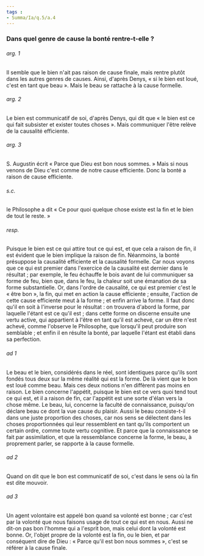 ```yaml
---
tags : 
- Summa/Ia/q.5/a.4
---
```


### Dans quel genre de cause la bonté rentre-t-elle ?

###### arg. 1
Il semble que le bien n'ait pas raison de cause finale, mais rentre plutôt dans les autres genres de causes. Ainsi, d'après Denys, « si le bien est loué, c'est en tant que beau ». Mais le beau se rattache à la cause formelle. 

###### arg. 2
Le bien est communicatif de soi, d'après Denys, qui dit que « le bien est ce qui fait subsister et exister toutes choses ». Mais communiquer l'être relève de la causalité efficiente. 

###### arg. 3
S. Augustin écrit « Parce que Dieu est bon nous sommes. » Mais si nous venons de Dieu c'est comme de notre cause efficiente. Donc la bonté a raison de cause efficiente. 

###### s.c.
le Philosophe a dit « Ce pour quoi quelque chose existe est la fin et le bien de tout le reste. » 

###### resp.
Puisque le bien est ce qui attire tout ce qui est, et que cela a raison de fin, il est évident que le bien implique la raison de fin. Néanmoins, la bonté présuppose la causalité efficiente et la causalité formelle. Car nous voyons que ce qui est premier dans l'exercice de la causalité est dernier dans le résultat ; par exemple, le feu échauffe le bois avant de lui communiquer sa forme de feu, bien que, dans le feu, la chaleur soit une émanation de sa forme substantielle. Or, dans l'ordre de causalité, ce qui est premier c'est le « être bon », la fin, qui met en action la cause efficiente ; ensuite, l'action de cette cause efficiente meut à la forme ; et enfin arrive la forme. Il faut donc qu'il en soit à l'inverse pour le résultat : on trouvera d'abord la forme, par laquelle l'étant est ce qu'il est ; dans cette forme on discerne ensuite une vertu active, qui appartient à l'être en tant qu'il est achevé, car un être n'est achevé, comme l'observe le Philosophe, que lorsqu'il peut produire son semblable ; et enfin il en résulte la bonté, par laquelle l'étant est établi dans sa perfection. 

###### ad 1
Le beau et le bien, considérés dans le réel, sont identiques parce qu'ils sont fondés tous deux sur la même réalité qui est la forme. De là vient que le bon est loué comme beau. Mais ces deux notions n'en diffèrent pas moins en raison. Le bien concerne l'appétit, puisque le bien est ce vers quoi tend tout ce qui est, et il a raison de fin, car l'appétit est une sorte d'élan vers la chose même. Le beau, lui, concerne la faculté de connaissance, puisqu'on déclare beau ce dont la vue cause du plaisir. Aussi le beau consiste-t-il dans une juste proportion des choses, car nos sens se délectent dans les choses proportionnées qui leur ressemblent en tant qu'ils comportent un certain ordre, comme toute vertu cognitive. Et parce que la connaissance se fait par assimilation, et que la ressemblance concerne la forme, le beau, à proprement parler, se rapporte à la cause formelle. 

###### ad 2
Quand on dit que le bon est communicatif de soi, c'est dans le sens où la fin est dite mouvoir. 

###### ad 3
Un agent volontaire est appelé bon quand sa volonté est bonne ; car c'est par la volonté que nous faisons usage de tout ce qui est en nous. Aussi ne dit-on pas bon l'homme qui a l'esprit bon, mais celui dont la volonté est bonne. Or, l'objet propre de la volonté est la fin, ou le bien, et par conséquent dire de Dieu : « Parce qu'il est bon nous sommes », c'est se référer à la cause finale. 



